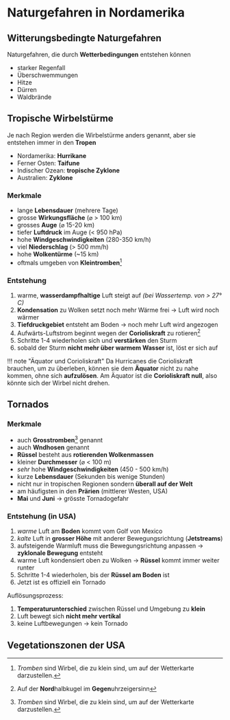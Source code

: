 # Naturgefahren in Nordamerika

## Witterungsbedingte Naturgefahren

Naturgefahren, die durch **Wetterbedingungen** entstehen können

- starker Regenfall
- Überschwemmungen
- Hitze
- Dürren
- Waldbrände

## Tropische Wirbelstürme

Je nach Region werden die Wirbelstürme anders genannt, aber sie entstehen immer in den **Tropen**

- Nordamerika: **Hurrikane**
- Ferner Osten: **Taifune**
- Indischer Ozean: **tropische Zyklone**
- Australien: **Zyklone**

### Merkmale

- lange **Lebensdauer** (mehrere Tage)
- grosse **Wirkungsfläche** (&#8960; > 100 km)
- grosses **Auge** (&#8960; 15-20 km)
- tiefer **Luftdruck** im Auge (< 950 hPa)
- hohe **Windgeschwindigkeiten** (280-350 km/h)
- viel **Niederschlag** (> 500 mm/h)
- hohe **Wolkentürme** (~15 km)
- oftmals umgeben von **Kleintromben**[^1]

### Entstehung

1. warme, **wasserdampfhaltige** Luft steigt auf *(bei Wassertemp. von > 27° C)*
2. **Kondensation** zu Wolken setzt noch mehr Wärme frei &rightarrow; Luft wird noch wärmer
3. **Tiefdruckgebiet** entsteht am Boden &rightarrow; noch mehr Luft wird angezogen
4. Aufwärts-Luftstrom beginnt wegen der **Corioliskraft** zu rotieren[^2]
5. Schritte 1-4 wiederholen sich und **verstärken** den Sturm
6. sobald der Sturm **nicht mehr über warmem Wasser** ist, löst er sich auf

!!! note "Äquator und Corioliskraft"
    Da Hurricanes die Corioliskraft brauchen, um zu überleben, können sie dem **Äquator** nicht zu nahe kommen, ohne sich **aufzulösen**. Am Äquator ist die **Corioliskraft null**, also könnte sich der Wirbel nicht drehen.

[^2]: Auf der **Nord**halbkugel im **Gegen**uhrzeigersinn
## Tornados

### Merkmale

- auch **Grosstromben**[^1] genannt
- auch **Wndhosen** genannt
- **Rüssel** besteht aus **rotierenden Wolkenmassen**
- kleiner **Durchmesser** (&#8960; < 100 m)
- *sehr* hohe **Windgeschwindigkeiten** (450 - 500 km/h)
- kurze **Lebensdauer** (Sekunden bis wenige Stunden)
- nicht nur in tropischen Regionen sondern **überall auf der Welt**
- am häufigsten in den **Prärien** (mittlerer Westen, USA)
- **Mai** und **Juni** &rightarrow; grösste Tornadogefahr

[^1]: *Tromben* sind Wirbel, die zu klein sind, um auf der Wetterkarte darzustellen.

### Entstehung (in USA)

1. *warme* Luft am **Boden** kommt vom Golf von Mexico
2. *kalte* Luft in **grosser Höhe** mit anderer Bewegungsrichtung (**Jetstreams**)
3. aufsteigende Warmluft muss die Bewegungsrichtung anpassen &rightarrow; **zyklonale Bewegung** entsteht
4. warme Luft kondensiert oben zu Wolken &rightarrow; **Rüssel** kommt immer weiter runter
5. Schritte 1-4 wiederholen, bis der **Rüssel am Boden** ist
6. Jetzt ist es offiziell ein Tornado

Auflösungsprozess:

1. **Temperaturunterschied** zwischen Rüssel und Umgebung zu **klein**
2. Luft bewegt sich **nicht mehr vertikal**
3. keine Luftbewegungen &rightarrow; kein Tornado


## Vegetationszonen der USA

